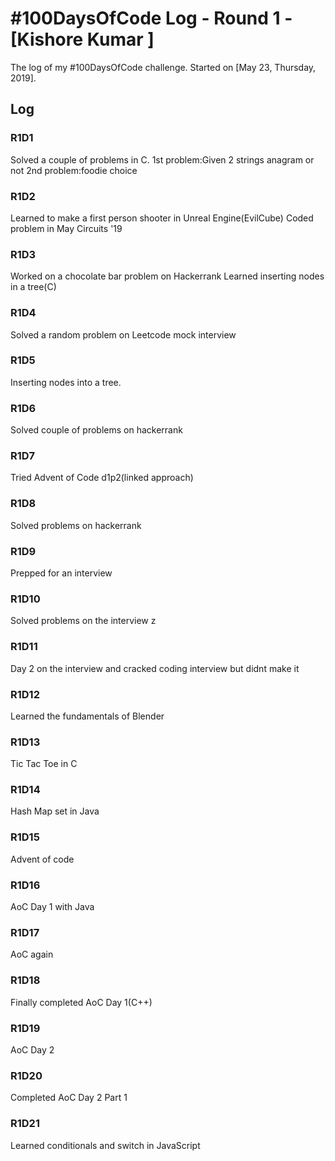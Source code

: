 # #100DaysOfCode Log - Round 1 - [Kishore Kumar ]

The log of my #100DaysOfCode challenge. Started on [May 23, Thursday, 2019].

## Log

### R1D1 
Solved a couple of problems in C.
1st problem:Given 2 strings anagram or not
2nd problem:foodie choice

### R1D2
Learned to make a first person shooter in Unreal Engine(EvilCube)
Coded problem in May Circuits '19

### R1D3
Worked on a chocolate bar problem on Hackerrank
Learned inserting nodes in a tree(C)

### R1D4
Solved a random problem on Leetcode mock interview

### R1D5 
Inserting nodes into a tree.

### R1D6
Solved couple of problems on hackerrank

### R1D7
Tried Advent of Code d1p2(linked approach)

### R1D8 
Solved problems on hackerrank

### R1D9
Prepped for an interview

### R1D10
Solved problems on the interview z

### R1D11
Day 2 on the interview and cracked coding interview but didnt make it

### R1D12
Learned the fundamentals of Blender

### R1D13 
Tic Tac Toe in C

### R1D14
Hash Map set in Java

### R1D15
Advent of code 

### R1D16
AoC Day 1 with Java

### R1D17
AoC again

### R1D18
Finally completed AoC Day 1(C++)

### R1D19
AoC Day 2

### R1D20
Completed AoC Day 2 Part 1

### R1D21
Learned conditionals and switch in JavaScript

